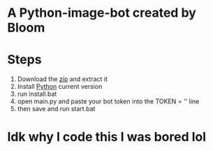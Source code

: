 # A Python-image-bot created by Bloom
# Steps
1. Download the [zip](https://github.com/joschi3957/Python-images-bot/archive/refs/heads/main.zip) and extract it
2. Install [Python](https://python.org/downloads) current version
3. run install.bat
4. open main.py and paste your bot token into the TOKEN = '' line
5. then save and run start.bat
  
# Idk why I code this I was bored lol
